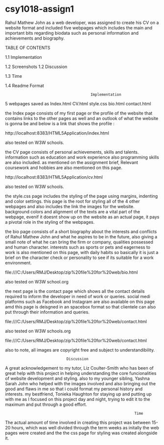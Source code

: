 # csy1018-assign1

 Rahul Mathew John as a web developer, was assigned to create his CV on a website format and included five webpages which includes the main and 
important bits regarding biodata such as personal information and achievements and biography.

 

TABLE OF CONTENTS


1.1 Implementation

1.2 Screenshots
1.2 Discussion

1.3 Time

1.4 Readme Format



                         				   Implementation
  
                                                                                                                                          
5 webpages saved as Index.html   CV.html   style.css    bio.html   contact.html 

the Index page consists of my first page or the profile of the website that contains links to 
the other pages as well and an outlook of what the website is gonna be and below is a link 
that shows the profile :

http://localhost:8383/HTML5Application/index.html


 also tested on W3W schools.




the CV page consists of personal achievements, skills and talents. 
information such as education and work experience also programming skills are also included. as mentioned on the assignment brief, Relevant coursework and hobbies are also mentioned on this page.

http://localhost:8383/HTML5Application/cv.html

also tested on W3W schools.



the style.css page includes the styling of the page using margins, indenting and color settings. this page is the root for styling all of the 4 other webpages and 
also includes the link the images  for the website. background colors and alignment of the texts are a vital part of the webpage, evenif it doesnt show up on the website as 
an actual page, it pays a pivotal role in the styling of the webpages.



the bio page consists of a short biography about the interests and conflicts of Rahul Mathew John and what he aspires to be in the future, also giving a small note of
what he can bring the firm or company, qualities possessed and human character. interests such as sports or pets and eagerness to work is also mentioned on this page, with 
daily habits so basically it is just a brief on the character check or personality to see if its suitable for a work environment.

file:///C:/Users/RMJ/Desktop/zip%20file%20for%20web/bio.html

also tested on W3W school.org

the next page is the contact page which shows all the contact details required to inform the developer in need of work or queries. social medi platforms 
such as Facebook and Instagram are also available on this page amd this page is deisgned in an spacebox format so that clientele can also put through their information and queries.

file:///C:/Users/RMJ/Desktop/zip%20file%20for%20web/contact.html

also tested on W3W schools.org

file:///C:/Users/RMJ/Desktop/zip%20file%20for%20web/contact.html

also to note, all images are copyright free and subject to understandibility.

							    Discussion



A great acknowledgement to my tutor, Liz Coulter-Smith who has been of great help with this project in helping understanding the core funcionalities of website development and 
styling.
also to my younger sibling, Yashna Sarah John who helped with the images involved and also bringing out the good and flaws in me so that i could format my personal history
and interests.
my bestfriend, Tonieka Haughton for staying up and putting up with me as I focused on this project day and night, trying to edit it to the maximum and put through a good effort.




                                                               Time


The actual amount of time involved in creating this project was between 15-20 hours, which was well divided through the term weeks as initally the web pages were
created and the the css page for styling was created alongside it.
